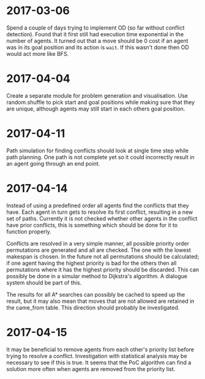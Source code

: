 2017-03-06
==========
Spend a couple of days trying to implement OD (so far without conflict
detection). Found that it first still had execution time exponential in the
number of agents. It turned out that a move should be 0 cost if an agent was
in its goal position and its action is `wait`. If this wasn't done then OD
would act more like BFS.

2017-04-04
==========
Create a separate module for problem generation and visualisation. Use random.shuffle to pick start and goal positions while making sure that they are unique,
although agents may still start in each others goal position.

2017-04-11
==========
Path simulation for finding conflicts should look at single time step while
path planning. One path is not complete yet so it could incorrectly result in
an agent going through an end point.

2017-04-14
==========
Instead of using a predefined order all agents find the conflicts that they
have. Each agent in turn gets to resolve its first conflict, resulting in a
new set of paths. Currently it is not checked whether other agents in the
conflict have prior conflicts, this is something which should be done for it to
function properly.

Conflicts are resolved in a very simple manner, all possible priority order
permutations are generated and all are checked. The one with the lowest
makespan is chosen. In the future not all permutations should be calculated;
if one agent having the highest priority is bad for the others then all
permutations where it has the highest priority should be discarded. This can
possibly be done in a simular method to Dijkstra's algorithm. A dialogue system
should be part of this.

The results for all A\* searches can possibly be cached to speed up the result,
but it may also mean that moves that are not allowed are retained in the
came\_from table. This direction should probably be investigated.

2017-04-15
==========
It may be beneficial to remove agents from each other's priority list before
trying to resolve a conflict. Investigation with statistical analysis may be
necessary to see if this is true. It seems that the PoC algorithm can find a
solution more often when agents are removed from the priority list.
